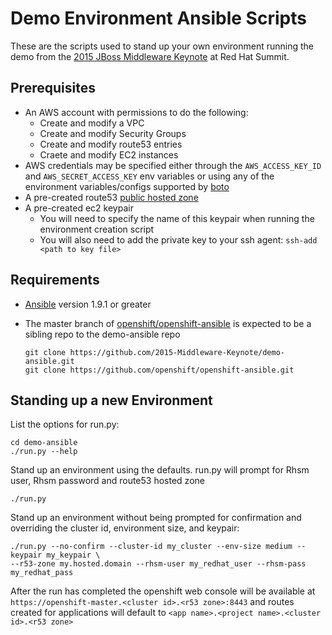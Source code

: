# Demo Environment Ansible Scripts

These are the scripts used to stand up your own environment running the demo from the
[2015 JBoss Middleware Keynote](https://www.youtube.com/watch?v=wWNVpFibayA) at Red Hat Summit.

## Prerequisites

- An AWS account with permissions to do the following:
  - Create and modify a VPC
  - Create and modify Security Groups
  - Create and modify route53 entries
  - Craete and modify EC2 instances
- AWS credentials may be specified either through the `AWS_ACCESS_KEY_ID` and
    `AWS_SECRET_ACCESS_KEY` env variables or using any of the environment
    variables/configs supported by
    [boto](http://boto.readthedocs.org/en/latest/boto_config_tut.html)
- A pre-created route53
    [public hosted zone](http://docs.aws.amazon.com/Route53/latest/DeveloperGuide/CreatingHostedZone.html)
- A pre-created ec2 keypair
  - You will need to specify the name of this keypair when running the
      environment creation script
  - You will also need to add the private key to your ssh agent: `ssh-add <path to key file>`

## Requirements

- [Ansible](https://github.com/ansible/ansible) version 1.9.1 or greater
- The master branch of
    [openshift/openshift-ansible](https://github.com/openshift/openshift-ansible)
    is expected to be a sibling repo to the demo-ansible repo

  ```
  git clone https://github.com/2015-Middleware-Keynote/demo-ansible.git
  git clone https://github.com/openshift/openshift-ansible.git
  ```

## Standing up a new Environment
List the options for run.py:
```
cd demo-ansible
./run.py --help
```


Stand up an environment using the defaults. run.py will prompt for Rhsm user, Rhsm password and route53 hosted zone
```
./run.py
```

Stand up an environment without being prompted for confirmation and overriding
the cluster id, environment size, and keypair:
```
./run.py --no-confirm --cluster-id my_cluster --env-size medium --keypair my_keypair \
--r53-zone my.hosted.domain --rhsm-user my_redhat_user --rhsm-pass my_redhat_pass
```

After the run has completed the openshift web console will be available at
`https://openshift-master.<cluster id>.<r53 zone>:8443` and routes created for
applications will default to `<app name>.<project name>.<cluster id>.<r53 zone>`
